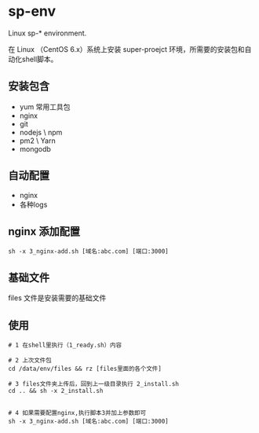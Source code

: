 # sp-env
Linux sp-* environment.

在 Linux （CentOS 6.x）系统上安装 super-proejct 环境，所需要的安装包和自动化shell脚本。

## 安装包含

* yum 常用工具包
* nginx
* git
* nodejs \ npm
* pm2 \ Yarn
* mongodb

## 自动配置
* nginx
* 各种logs


## nginx 添加配置

```
sh -x 3_nginx-add.sh [域名:abc.com] [端口:3000]
```

## 基础文件

files 文件是安装需要的基础文件

## 使用

```
# 1 在shell里执行（1_ready.sh）内容

# 2 上次文件包
cd /data/env/files && rz [files里面的各个文件]

# 3 files文件夹上传后，回到上一级目录执行 2_install.sh
cd .. && sh -x 2_install.sh


# 4 如果需要配置nginx,执行脚本3并加上参数即可
sh -x 3_nginx-add.sh [域名:abc.com] [端口:3000]
```

